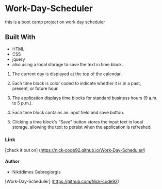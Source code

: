 # Work-Day-Scheduler

this is a boot camp project on work day scheduler 
## Built With
* HTML
* CSS
* jquery
* also using a local storage to save the text in time block.

1.  The current day is displayed at the top of the calendar.

2. Each time block is color coded to indicate whether it is in a past, present, or future hour.

3. The application displays time blocks for standard business hours (9 a.m. to 5 p.m.).

4. Each time block contains an input field and save button.

5.  Clicking a time block's "Save" button stores the input text in local storage, allowing the text to persist when the application is refreshed.

### Link 
[check it out on] (https://nick-code92.github.io/Work-Day-Scheduler/)

#### Author
* Nikddimos Gebregiorgis 

[Work-Day-Scheduler] (https://github.com/Nick-code92)